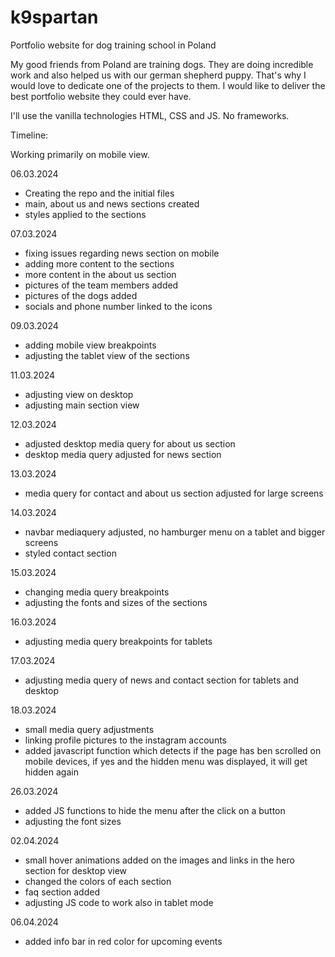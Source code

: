 # k9spartan
Portfolio website for dog training school in Poland

My good friends from Poland are training dogs. They are doing incredible work and also helped us with our german shepherd puppy. That's why I would love to dedicate one of the projects to them. I would like to deliver the best portfolio website they could ever have.

I'll use the vanilla technologies HTML, CSS and JS. No frameworks.

Timeline:

Working primarily on mobile view.

06.03.2024
- Creating the repo and the initial files
- main, about us and news sections created
- styles applied to the sections

07.03.2024
 - fixing issues regarding news section on mobile
 - adding more content to the sections
 - more content in the about us section
 - pictures of the team members added
 - pictures of the dogs added
 - socials and phone number linked to the icons


09.03.2024
- adding mobile view breakpoints
- adjusting the tablet view of the sections


11.03.2024
- adjusting view on desktop
- adjusting main section view


12.03.2024
- adjusted desktop media query for about us section
- desktop media query adjusted for news section


13.03.2024
- media query for contact and about us section adjusted for large screens


14.03.2024
- navbar mediaquery adjusted, no hamburger menu on a tablet and bigger screens
- styled contact section


15.03.2024
- changing media query breakpoints
- adjusting the fonts and sizes of the sections


16.03.2024
- adjusting media query breakpoints for tablets


17.03.2024
- adjusting media query of news and contact section for tablets and desktop


18.03.2024
- small media query adjustments
- linking profile pictures to the instagram accounts
- added javascript function which detects if the page has ben scrolled on mobile devices, if yes and the hidden menu was displayed, it will get hidden again


26.03.2024
- added JS functions to hide the menu after the click on a button
- adjusting the font sizes


02.04.2024
- small hover animations added on the images and links in the hero section for desktop view
- changed the colors of each section
- faq section added
- adjusting JS code to work also in tablet mode


06.04.2024
- added info bar in red color for upcoming events